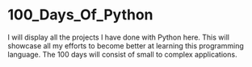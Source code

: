 # 100_Days_Of_Python
I will display all the projects I have done with Python here. This will showcase all my efforts to become better at learning this programming language. The 100 days will consist of small to complex applications. 

